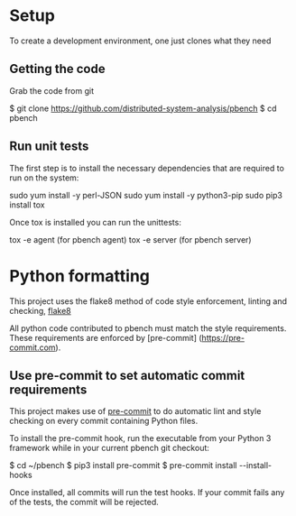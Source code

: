# Setup 

To create a development environment, one just clones what they need

## Getting the code

Grab the code from git

$ git clone https://github.com/distributed-system-analysis/pbench
$ cd pbench

## Run unit tests

The first step is to install the necessary dependencies that are required to
run on the system:

sudo yum install -y perl-JSON
sudo yum install -y python3-pip
sudo pip3 install tox

Once tox is installed you can run the unittests:

tox -e agent (for pbench agent)
tox -e server (for pbench server)

# Python formatting

This project uses the flake8 method of code style enforcement, linting and checking,
 [flake8](http://flake8.pycqa.org/en/latest)

All python code contributed to pbench must match the style requirements. These
requirements are enforced by [pre-commit] (https://pre-commit.com).

## Use pre-commit to set automatic commit requirements

This project makes use of [pre-commit](https://pre-commit.com/) to do automatic
lint and style checking on every commit containing Python files.

To install the pre-commit hook, run the executable from your Python 3 framework
while in your current pbench git checkout:

$ cd ~/pbench
$ pip3 install pre-commit
$ pre-commit install --install-hooks

Once installed, all commits will run the test hooks. If your commit fails any of
the tests, the commit will be rejected.


